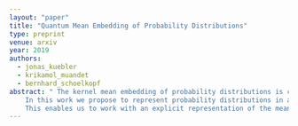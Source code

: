 ```yaml
---
layout: "paper"
title: "Quantum Mean Embedding of Probability Distributions"
type: preprint
venue: arxiv
year: 2019
authors:
  - jonas_kuebler
  - krikamol_muandet
  - bernhard_schoelkopf
abstract: " The kernel mean embedding of probability distributions is commonly used in machine learning as an injective mapping from distributions to functions in an infinite dimensional Hilbert space. It allows us, for example, to define a distance measure between probability distributions, called maximum mean discrepancy (MMD).
    In this work we propose to represent probability distributions in a pure quantum state of a system that is described by an infinite dimensional Hilbert space.
    This enables us to work with an explicit representation of the mean embedding, whereas classically one can only work implicitly with an infinite dimensional Hilbert space through the use of the kernel trick. We show how this explicit representation can speed up methods that rely on inner products of mean embeddings and discuss the theoretical and experimental challenges that need to be solved in order to achieve these speedups."
---
```


